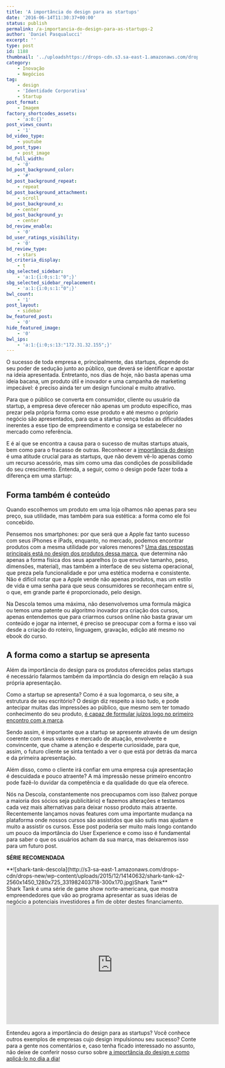 ```yaml
---
title: 'A importância do design para as startups'
date: '2016-06-14T11:30:37+00:00'
status: publish
permalink: /a-importancia-do-design-para-as-startups-2
author: 'Daniel Pasqualucci'
excerpt: ''
type: post
id: 1188
thumbnail: '../uploadshttps://drops-cdn.s3.sa-east-1.amazonaws.com/drops-new/wp-content/uploads/2015/12/14143341/160H-1-150x150.png'
category:
    - Inovação
    - Negócios
tag:
    - design
    - 'Identidade Corporativa'
    - Startup
post_format:
    - Imagem
factory_shortcodes_assets:
    - 'a:0:{}'
post_views_count:
    - '1'
bd_video_type:
    - youtube
bd_post_type:
    - post_image
bd_full_width:
    - '0'
bd_post_background_color:
    - '#'
bd_post_background_repeat:
    - repeat
bd_post_background_attachment:
    - scroll
bd_post_background_x:
    - center
bd_post_background_y:
    - center
bd_review_enable:
    - '0'
bd_user_ratings_visibility:
    - '0'
bd_review_type:
    - stars
bd_criteria_display:
    - t
sbg_selected_sidebar:
    - 'a:1:{i:0;s:1:"0";}'
sbg_selected_sidebar_replacement:
    - 'a:1:{i:0;s:1:"0";}'
bwl_count:
    - '1'
post_layout:
    - sidebar
bw_featured_post:
    - '0'
hide_featured_image:
    - '0'
bwl_ips:
    - 'a:1:{i:0;s:13:"172.31.32.155";}'
---
```

<div id="article_parsed">O sucesso de toda empresa e, principalmente, das startups, depende do seu poder de sedução junto ao público, que deverá se identificar e apostar na ideia apresentada. Entretanto, nos dias de hoje, não basta apenas uma ideia bacana, um produto útil e inovador e uma campanha de marketing impecável: é preciso ainda ter um design funcional e muito atrativo.

Para que o público se converta em consumidor, cliente ou usuário da startup, a empresa deve oferecer não apenas um produto específico, mas prezar pela própria forma como esse produto e até mesmo o próprio negócio são apresentados, para que a startup vença todas as dificuldades inerentes a esse tipo de empreendimento e consiga se estabelecer no mercado como referência.

E é aí que se encontra a causa para o sucesso de muitas startups atuais, bem como para o fracasso de outras. Reconhecer a [importância do design](http://www.descola.org/curso/6/design-para-novos-contextos) é uma atitude crucial para as startups, que não devem vê-lo apenas como um recurso acessório, mas sim como uma das condições de possibilidade do seu crescimento. Entenda, a seguir, como o design pode fazer toda a diferença em uma startup:

**Forma também é conteúdo**
---------------------------

Quando escolhemos um produto em uma loja olhamos não apenas para seu preço, sua utilidade, mas também para sua estética: a forma como ele foi concebido.

Pensemos nos smartphones: por que será que a Apple faz tanto sucesso com seus iPhones e iPads, enquanto, no mercado, podemos encontrar produtos com a mesma utilidade por valores menores? [<u>Uma das respostas principais está no design dos produtos dessa marca</u>](http://www.cnbc.com/id/100883593#.), que determina não apenas a forma física dos seus aparelhos (o que envolve tamanho, peso, dimensões, material), mas também a interface de seu sistema operacional, que preza pela funcionalidade e por uma estética moderna e consistente. Não é difícil notar que a Apple vende não apenas produtos, mas um estilo de vida e uma senha para que seus consumidores se reconheçam entre si, o que, em grande parte é proporcionado, pelo design.

Na Descola temos uma máxima, não desenvolvemos uma formula mágica ou temos uma patente ou algoritmo inovador pra criação dos cursos, apenas entendemos que para criarmos cursos online não basta gravar um conteúdo e jogar na internet, é preciso se preocupar com a forma e isso vai desde a criação do roteiro, linguagem, gravação, edição até mesmo no ebook do curso.

**A forma como a startup se apresenta**
---------------------------------------

Além da importância do design para os produtos oferecidos pelas startups é necessário falarmos também da importância do design em relação à sua própria apresentação.

Como a startup se apresenta? Como é a sua logomarca, o seu site, a estrutura de seu escritório? O design diz respeito a isso tudo, e pode antecipar muitas das impressões ao público, que mesmo sem ter tomado conhecimento do seu produto, [<u>é capaz de formular juízos logo no primeiro encontro com a marca</u>](http://munews.missouri.edu/news-releases/2014/0408-logo-color-affects-consumer-emotion-toward-brands-mu-study-finds/).

Sendo assim, é importante que a startup se apresente através de um design coerente com seus valores e mercado de atuação, envolvente e convincente, que chame a atenção e desperte curiosidade, para que, assim, o futuro cliente se sinta tentado a ver o que está por detrás da marca e da primeira apresentação.

Além disso, como o cliente irá confiar em uma empresa cuja apresentação é descuidada e pouco atraente? A má impressão nesse primeiro encontro pode fazê-lo duvidar da competência e da qualidade do que ela oferece.

Nós na Descola, constantemente nos preocupamos com isso (talvez porque a maioria dos sócios seja publicitário) e fazemos alterações e testamos cada vez mais alternativas para deixar nosso produto mais atraente. Recentemente lançamos novas features com uma importante mudança na plataforma onde nossos cursos são assistidos que são sutis mas ajudam e muito a assistir os cursos. Esse post poderia ser muito mais longo contando um pouco da importância do User Experience e como isso é fundamental para saber o que os usuários acham da sua marca, mas deixaremos isso para um futuro post.

**SÉRIE RECOMENDADA**

</div>**![shark-tank-descola](http://s3-sa-east-1.amazonaws.com/drops-cdn/drops-new/wp-content/uploads/2015/12/14140632/shark-tank-s2-2560x1450_1280x725_331982403718-300x170.jpg)Shark Tank**

<div class="mod" data-md="50" data-ved="0ahUKEwiEiurj16fNAhWDHZAKHSv_A2sQkCkImAEoATAM"><div class="_cgc" data-hveid="153" data-ved="0ahUKEwiEiurj16fNAhWDHZAKHSv_A2sQziAImQEoADAM"><div class="r-iBP9Ix_5OIII"><div class="kno-rdesc r-ipmP68vxarDE">Shark Tank é uma série de game show norte-americana, que mostra empreendedores que vão ao programa apresentar as suas ideias de negócio a potenciais investidores a fim de obter destes financiamento.</div></div></div></div><div class="kno-rdesc r-ipmP68vxarDE"></div><iframe allowfullscreen="allowfullscreen" class="aligncenter" frameborder="0" height="315" loading="lazy" src="https://www.youtube.com/embed/ee_ZOl8VYnY?rel=0&controls=0&showinfo=0" width="560"></iframe>

Entendeu agora a importância do design para as startups? Você conhece outros exemplos de empresas cujo design impulsionou seu sucesso? Conte para a gente nos comentários e, caso tenha ficado interessado no assunto, não deixe de conferir nosso curso sobre <u>[a importância do design e como aplicá-lo no dia a dia](http://descola.org/curso/6/design-para-novos-contextos)<span style="font-family: arial;">!</span></u>